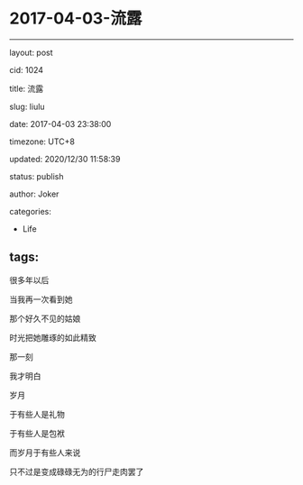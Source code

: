 # 2017-04-03-流露
---
layout: post

cid: 1024

title: 流露

slug: liulu

date: 2017-04-03 23:38:00

timezone: UTC+8

updated: 2020/12/30 11:58:39

status: publish

author: Joker

categories:
  - Life

tags:
---

很多年以后

当我再一次看到她

那个好久不见的姑娘

时光把她雕琢的如此精致

那一刻

我才明白

岁月

于有些人是礼物

于有些人是包袱

而岁月于有些人来说

只不过是变成碌碌无为的行尸走肉罢了
